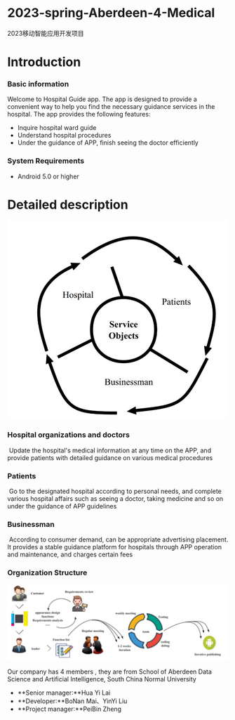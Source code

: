 # 2023-spring-Aberdeen-4-Medical
2023移动智能应用开发项目



# Introduction

### Basic information		

Welcome to Hospital Guide app. The app is designed to provide a convenient way to help you find the necessary guidance services in the hospital. The app provides the following features:

- Inquire hospital ward guide
- Understand hospital procedures
- Under the guidance of APP, finish seeing  the doctor efficiently

### System Requirements

- Android 5.0 or higher

# Detailed description

![image-20230331210329543](README.assets/image-20230331210329543.png)

### Hospital organizations and doctors

​	Update the hospital's medical information at any time on the APP, and provide patients with detailed guidance on various medical procedures

### Patients

​	Go to the designated hospital according to personal needs, and complete various hospital affairs such as seeing a doctor, taking medicine and so on under the guidance of APP guidelines

### Businessman

​	According to consumer demand, can be appropriate advertising placement. It provides a stable guidance platform for hospitals through APP operation and maintenance, and charges certain fees

### Organization Structure

![image-20230331214328390](README.assets/image-20230331214328390.png)	

Our company has 4 members , they are from School of  Aberdeen Data Science and Artificial Intelligence, South China Normal University

- **Senior manager:**Hua Yi Lai
- **Developer:**BoNan Mai、YinYi Liu
- **Project manager:**PeiBin Zheng
